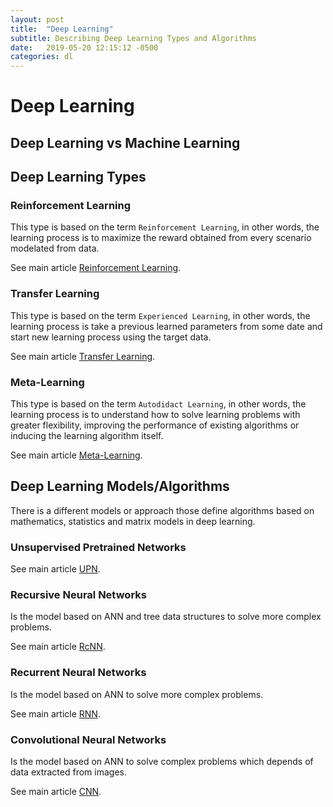 ```yaml
---
layout: post
title:  "Deep Learning"
subtitle: Describing Deep Learning Types and Algorithms
date:   2019-05-20 12:15:12 -0500
categories: dl
---
```


# Deep Learning

## Deep Learning vs Machine Learning

## Deep Learning Types

### Reinforcement Learning

This type is based on the term `Reinforcement Learning`, in other words, the learning process is to maximize the reward obtained from every scenario modelated from data.

See main article [Reinforcement Learning](/dl/reinforcement_learning).

### Transfer Learning

This type is based on the term `Experienced Learning`, in other words, the learning process is take a previous learned parameters from some date and start new learning process using the target data.

See main article [Transfer Learning](/dl/transfer_learning).

### Meta-Learning

This type is based on the term `Autodidact Learning`, in other words, the learning process is to understand how to solve learning problems with greater flexibility, improving the performance of existing algorithms or inducing the learning algorithm itself.

See main article [Meta-Learning](/dl/meta_learning).

## Deep Learning Models/Algorithms

There is a different models or approach those define algorithms based on mathematics, statistics and matrix models in deep learning.

### Unsupervised Pretrained Networks

See main article [UPN](/dl/unsupervised_petrained_networks).

### Recursive Neural Networks

Is the model based on ANN and tree data structures to solve more complex problems.

See main article [RcNN](/dl/recursive_networks).

### Recurrent Neural Networks

Is the model based on ANN to solve more complex problems.

See main article [RNN](/dl/recurrent_networks).

### Convolutional Neural Networks

Is the model based on ANN to solve complex problems which depends of data extracted from images.

See main article [CNN](/dl/convolutional_networks).

